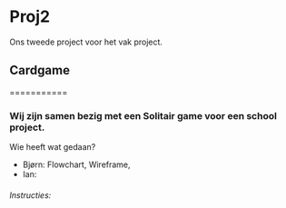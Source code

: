 # Proj2
Ons tweede project voor het vak project.
## Cardgame
===========

### Wij zijn samen bezig met een Solitair game voor een school project.

Wie heeft wat gedaan?
 - Bjørn: Flowchart, Wireframe,
 - Ian:
 
 
 
 
 
 
 
 
 
 ###### Instructies:
